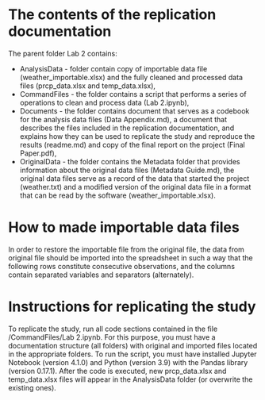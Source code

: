 # The contents of the replication documentation
The parent folder Lab 2 contains:
- AnalysisData - folder contain copy of importable data file (weather_importable.xlsx) and the fully cleaned and processed data files (prcp_data.xlsx and temp_data.xlsx),
- CommandFiles - the folder contains a script that performs a series of operations to clean and process data (Lab 2.ipynb),
- Documents - the folder contains document that serves as a codebook for the analysis data files (Data Appendix.md), a document that describes the files included in the replication documentation, and explains how they can be used to replicate the study and reproduce the results (readme.md) and copy of the final report on the project (Final Paper.pdf),
- OriginalData - the folder contains the Metadata folder that provides information about the original data files (Metadata Guide.md), the original data files serve as a record of the data that started the project (weather.txt) and a modified version of the original data file in a format that can be read by the software (weather_importable.xlsx).

# How to made importable data files
In order to restore the importable file from the original file, the data from original file should be imported into the spreadsheet in such a way that the following rows constitute consecutive observations, and the columns contain separated variables and separators (alternately).

# Instructions for replicating the study
To replicate the study, run all code sections contained in the file /CommandFiles/Lab 2.ipynb. For this purpose, you must have a documentation structure (all folders) with original and imported files located in the appropriate folders. To run the script, you must have installed Jupyter Notebook (version 4.1.0) and Python (version 3.9) with the Pandas library (version 0.17.1). After the code is executed, new prcp_data.xlsx and temp_data.xlsx files will appear in the AnalysisData folder (or overwrite the existing ones).
